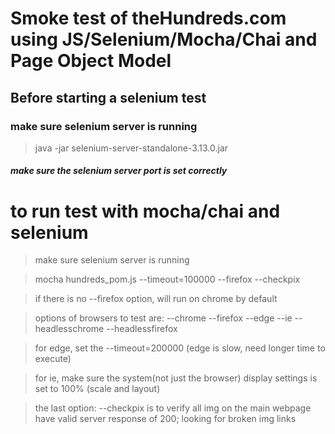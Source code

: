 # Smoke test of theHundreds.com using JS/Selenium/Mocha/Chai and Page Object Model


## Before starting a selenium test
### make sure selenium server is running

> java -jar selenium-server-standalone-3.13.0.jar
##### make sure the selenium server port is set correctly

# to run test with mocha/chai and selenium
> make sure selenium server is running

> mocha hundreds_pom.js --timeout=100000 --firefox --checkpix

> if there is no --firefox option, will run on chrome by default

> options of browsers to test are: --chrome --firefox --edge --ie --headlesschrome --headlessfirefox

> for edge, set the --timeout=200000 (edge is slow, need longer time to execute)

> for ie, make sure the system(not just the browser) display settings is set to 100% (scale and layout)

> the last option: --checkpix is to verify all img on the main webpage have valid server response of 200; looking for broken img links 

